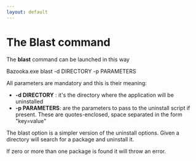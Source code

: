 ```yaml
---
layout: default
---
```


# The Blast command


The **blast** command can be launched in this way

   Bazooka.exe blast
			   -d DIRECTORY
			   -p PARAMETERS

All parameters are mandatory and this is their meaning:

- **-d DIRECTORY** : it's the directory where the application will be uninstalled
- **-p PARAMETERS**: are the parameters to pass to the uninstall script if present. These are quotes-enclosed, space separated in the form "key=value"

The blast option is a simpler version of the uninstall options. Given a directory will search for a package and uninstall it. 

If zero or more than one package is found it will throw an error.